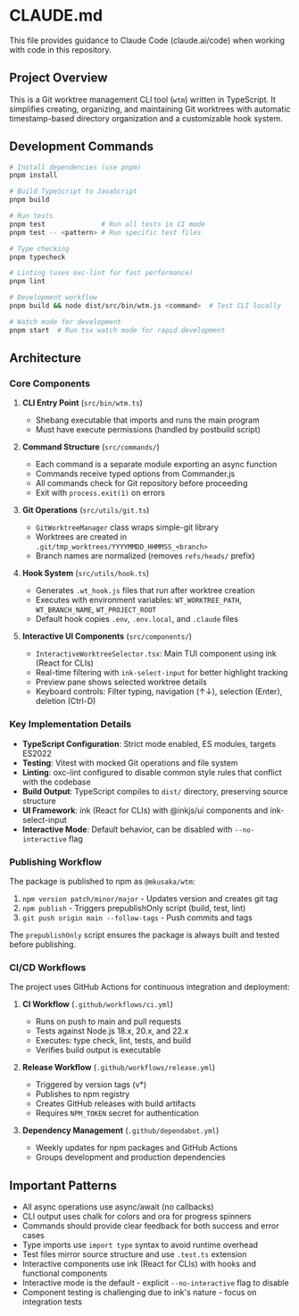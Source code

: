 # CLAUDE.md

This file provides guidance to Claude Code (claude.ai/code) when working with code in this repository.

## Project Overview

This is a Git worktree management CLI tool (`wtm`) written in TypeScript. It simplifies creating, organizing, and maintaining Git worktrees with automatic timestamp-based directory organization and a customizable hook system.

## Development Commands

```bash
# Install dependencies (use pnpm)
pnpm install

# Build TypeScript to JavaScript
pnpm build

# Run tests
pnpm test              # Run all tests in CI mode
pnpm test -- <pattern> # Run specific test files

# Type checking
pnpm typecheck

# Linting (uses oxc-lint for fast performance)
pnpm lint

# Development workflow
pnpm build && node dist/src/bin/wtm.js <command>  # Test CLI locally

# Watch mode for development
pnpm start  # Run tsx watch mode for rapid development
```

## Architecture

### Core Components

1. **CLI Entry Point** (`src/bin/wtm.ts`)
   - Shebang executable that imports and runs the main program
   - Must have execute permissions (handled by postbuild script)

2. **Command Structure** (`src/commands/`)
   - Each command is a separate module exporting an async function
   - Commands receive typed options from Commander.js
   - All commands check for Git repository before proceeding
   - Exit with `process.exit(1)` on errors

3. **Git Operations** (`src/utils/git.ts`)
   - `GitWorktreeManager` class wraps simple-git library
   - Worktrees are created in `.git/tmp_worktrees/YYYYMMDD_HHMMSS_<branch>`
   - Branch names are normalized (removes `refs/heads/` prefix)

4. **Hook System** (`src/utils/hook.ts`)
   - Generates `.wt_hook.js` files that run after worktree creation
   - Executes with environment variables: `WT_WORKTREE_PATH`, `WT_BRANCH_NAME`, `WT_PROJECT_ROOT`
   - Default hook copies `.env`, `.env.local`, and `.claude` files

5. **Interactive UI Components** (`src/components/`)
   - `InteractiveWorktreeSelector.tsx`: Main TUI component using ink (React for CLIs)
   - Real-time filtering with `ink-select-input` for better highlight tracking
   - Preview pane shows selected worktree details
   - Keyboard controls: Filter typing, navigation (↑↓), selection (Enter), deletion (Ctrl-D)

### Key Implementation Details

- **TypeScript Configuration**: Strict mode enabled, ES modules, targets ES2022
- **Testing**: Vitest with mocked Git operations and file system
- **Linting**: oxc-lint configured to disable common style rules that conflict with the codebase
- **Build Output**: TypeScript compiles to `dist/` directory, preserving source structure
- **UI Framework**: ink (React for CLIs) with @inkjs/ui components and ink-select-input
- **Interactive Mode**: Default behavior, can be disabled with `--no-interactive` flag

### Publishing Workflow

The package is published to npm as `@mkusaka/wtm`:

1. `npm version patch/minor/major` - Updates version and creates git tag
2. `npm publish` - Triggers prepublishOnly script (build, test, lint)
3. `git push origin main --follow-tags` - Push commits and tags

The `prepublishOnly` script ensures the package is always built and tested before publishing.

### CI/CD Workflows

The project uses GitHub Actions for continuous integration and deployment:

1. **CI Workflow** (`.github/workflows/ci.yml`)
   - Runs on push to main and pull requests
   - Tests against Node.js 18.x, 20.x, and 22.x
   - Executes: type check, lint, tests, and build
   - Verifies build output is executable

2. **Release Workflow** (`.github/workflows/release.yml`)
   - Triggered by version tags (v*)
   - Publishes to npm registry
   - Creates GitHub releases with build artifacts
   - Requires `NPM_TOKEN` secret for authentication

3. **Dependency Management** (`.github/dependabot.yml`)
   - Weekly updates for npm packages and GitHub Actions
   - Groups development and production dependencies

## Important Patterns

- All async operations use async/await (no callbacks)
- CLI output uses chalk for colors and ora for progress spinners
- Commands should provide clear feedback for both success and error cases
- Type imports use `import type` syntax to avoid runtime overhead
- Test files mirror source structure and use `.test.ts` extension
- Interactive components use ink (React for CLIs) with hooks and functional components
- Interactive mode is the default - explicit `--no-interactive` flag to disable
- Component testing is challenging due to ink's nature - focus on integration tests